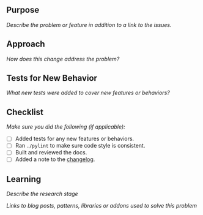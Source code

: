 ## Purpose
_Describe the problem or feature in addition to a link to the issues._

## Approach
_How does this change address the problem?_

## Tests for New Behavior
_What new tests were added to cover new features or behaviors?_

## Checklist
_Make sure you did the following (if applicable):_
- [ ] Added tests for any new features or behaviors.
- [ ] Ran ``./pylint`` to make sure code style is consistent.
- [ ] Built and reviewed the docs.
- [ ] Added a note to the [changelog](https://github.com/twosigma/marbles/blob/master/docs/changelog.rst).

## Learning
_Describe the research stage_

_Links to blog posts, patterns, libraries or addons used to solve this problem_

